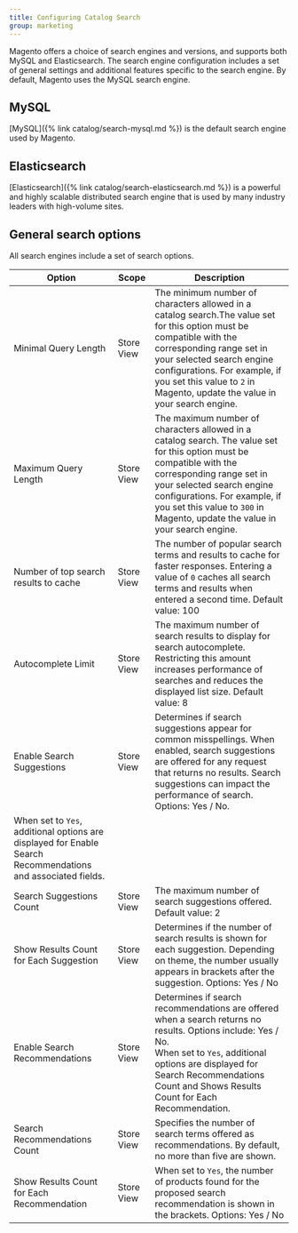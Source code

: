 ```yaml
---
title: Configuring Catalog Search
group: marketing
---
```


Magento offers a choice of search engines and versions, and supports both MySQL and Elasticsearch. The search engine configuration includes a set of general settings and additional features specific to the search engine. By default, Magento uses the MySQL search engine.

## MySQL

[MySQL]({% link catalog/search-mysql.md %}) is the default search engine used by Magento.

## Elasticsearch

[Elasticsearch]({% link catalog/search-elasticsearch.md %}) is a powerful and highly scalable distributed search engine that is used by many industry leaders with high-volume sites.

## General search options

All search engines include a set of search options.

|Option|Scope|Description|
|--- |--- |--- |
|Minimal Query Length|Store View|The minimum number of characters allowed in a catalog search.The value set for this option must be compatible with the corresponding range set in your selected search engine configurations. For example, if you set this value to `2` in Magento, update the value in your search engine.|
|Maximum Query Length|Store View|The maximum number of characters allowed in a catalog search. The value set for this option must be compatible with the corresponding range set in your selected search engine configurations. For example, if you set this value to `300` in Magento, update the value in your search engine.|
|Number of top search results to cache|Store View|The number of popular search terms and results to cache for faster responses. Entering a value of `0` caches all search terms and results when entered a second time. Default value: 100|
|Autocomplete Limit|Store View|The maximum number of search results to display for search autocomplete. Restricting this amount increases performance of searches and reduces the displayed list size. Default value: 8|
|Enable Search Suggestions|Store View|Determines if search suggestions appear for common misspellings. When enabled, search suggestions are offered for any request that returns no results. Search suggestions can impact the performance of search. Options: Yes / No. <br/>
When set to `Yes`, additional options are displayed for Enable Search Recommendations and associated fields.|
|Search Suggestions Count|Store View|The maximum number of search suggestions offered. Default value: 2|
|Show Results Count for Each Suggestion|Store View|Determines if the number of search results is shown for each suggestion. Depending on theme, the number usually appears in brackets after the suggestion. Options: Yes / No|
|Enable Search Recommendations|Store View|Determines if search recommendations are offered when a search returns no results. Options include: Yes / No. <br/>When set to `Yes`, additional options are displayed for Search Recommendations Count and Shows Results Count for Each Recommendation.|
|Search Recommendations Count|Store View|Specifies the number of search terms offered as recommendations. By default, no more than five are shown.|
|Show Results Count for Each Recommendation|Store View|When set to `Yes`, the number of products found for the proposed search recommendation is shown in the brackets. Options: Yes / No|
